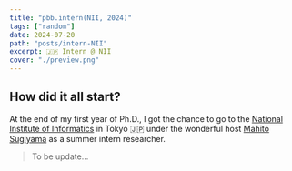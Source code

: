 ```yaml
---
title: "pbb.intern(NII, 2024)"
tags: ["random"]
date: 2024-07-20
path: "posts/intern-NII"
excerpt: 🇯🇵 Intern @ NII
cover: "./preview.png"
---
```


## How did it all start?

At the end of my first year of Ph.D., I got the chance to go to the [National Institute of Informatics](https://www.nii.ac.jp/en/) in Tokyo 🇯🇵 under the wonderful host [Mahito Sugiyama](https://mahito.nii.ac.jp/) as a summer intern researcher.

> To be update...
